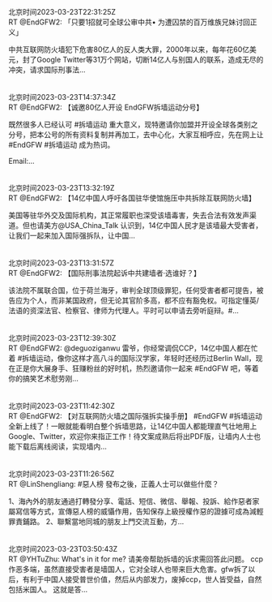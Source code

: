 北京时间2023-03-23T22:31:25Z<br>RT @EndGFW2: 「只要1招就可全球公审中共• 为遭囚禁的百万维族兄妹讨回正义」

中共互联网防火墙犯下危害80亿人的反人类大罪，2000年以来，每年花60亿美元，封了Google Twitter等31万个网站，切断14亿人与别国人的联系，造成无尽的冲突，请求国际刑事法…<br><br><br>北京时间2023-03-23T14:37:34Z<br>RT @EndGFW2: 【诚邀80亿人开设 EndGFW拆墙运动分号】

既然很多人已经认可 #拆墙运动 重大意义，现特邀请你加盟并开设全球各类别之分号，把本公号的所有资料复制并再加工，去中心化，大家互相呼应，先在网上让 #EndGFW #拆墙运动 成为热词。

Email:…<br><br><br>北京时间2023-03-23T13:32:19Z<br>RT @EndGFW2: 【14亿中国人呼吁各国驻华使馆施压中共拆除互联网防火墙】

美国等驻华外交及国际机构，其正常履职也深受该墙毒害，失去合法有效发声渠道。但也请美方@USA_China_Talk
认识到，14亿中国人民才是该墙最大受害者，让我们一起来加入国际强拆队，让中国…<br><br><br>北京时间2023-03-23T13:31:57Z<br>RT @EndGFW2: 【国际刑事法院起诉中共建墙者·选谁好？】

该法院不属联合国，位于荷兰海牙，审判全球顶级罪犯，任何受害者都可提告，被告应为个人，而非某国政府，但无论其官阶多高，都不应有豁免权。可指定懂英/法语的资深法官、检察官、律师为代理人。平时可以申请去旁听庭辩。#…<br><br><br>北京时间2023-03-23T12:39:30Z<br>RT @EndGFW2: @deguoziganwu 雷爷，你经常调侃CCP，14亿中国人都在忙着 #拆墙运动，像你这样才高八斗的国际汉学家，年轻时还经历过Berlin Wall，现在正是你大展身手、狂赚粉丝的好时机，热烈邀请你一起来 #EndGFW 吧，等着你的搞笑艺术慰劳刚…<br><br><br>北京时间2023-03-23T11:42:30Z<br>RT @EndGFW2: 【对互联网防火墙之国际强拆实操手册】
#EndGFW #拆墙运动 
全新上线了！一眼就能看明白整个拆墙思路，让14亿中国人都能理直气壮地用上Google、Twitter，欢迎你来指正工作！待文案成熟后将出PDF版，让墙内人士也能下载后离线阅读，实现墙内…<br><br><br>北京时间2023-03-23T11:26:56Z<br>RT @LinShengliang: #惡人榜 發布之後，正義人士可以做些什麼？

1、海內外的朋友通過打轉發分享、電話、短信、微信、舉報、投訴、給作惡者家屬寫信等方式，宣傳惡人榜的威懾作用，告知保存上級授權作惡的證據可成為減輕罪責鋪路。
2、聯繫當地同城的朋友上門交流互動，方…<br><br><br>北京时间2023-03-23T03:50:43Z<br>RT @YHTuZhu: What's in it for me? 请美帝帮助拆墙的诉求需回答此问题。
ccp作恶多端，虽然直接受害者是墙国人，它对全球人也带来巨大危害。gfw拆了以后，有利于中国人接受普世价值，然后从内部发力，废掉ccp，世人皆受益，自然包括米国人。
这就是答…<br><br><br>